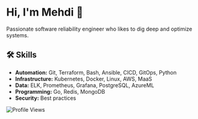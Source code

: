 <link rel="stylesheet" href="https://cdnjs.cloudflare.com/ajax/libs/font-awesome/6.0.0-beta3/css/all.min.css">

# Hi, I'm Mehdi 👋

Passionate software reliability engineer who likes to dig deep and optimize systems.

## 🛠 Skills

- **Automation:** Git, Terraform, Bash, Ansible, CICD, GitOps, Python
- **Infrastructure:** Kubernetes, Docker, Linux, AWS, MaaS
- **Data:** ELK, Prometheus, Grafana, PostgreSQL, AzureML
- **Programming:** Go, Redis, MongoDB
- **Security:** Best practices

![Profile Views](https://komarev.com/ghpvc/?username=memor24&color=blue)
